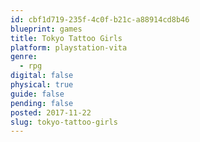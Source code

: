 ```yaml
---
id: cbf1d719-235f-4c0f-b21c-a88914cd8b46
blueprint: games
title: Tokyo Tattoo Girls
platform: playstation-vita
genre:
  - rpg
digital: false
physical: true
guide: false
pending: false
posted: 2017-11-22
slug: tokyo-tattoo-girls
---
```

